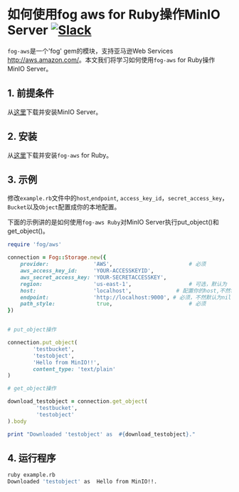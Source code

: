 # 如何使用fog aws for Ruby操作MinIO Server [![Slack](https://slack.min.io/slack?type=svg)](https://slack.min.io)

`fog-aws`是一个'fog' gem的模块，支持亚马逊Web Services <http://aws.amazon.com/>。本文我们将学习如何使用`fog-aws` for Ruby操作MinIO Server。

## 1. 前提条件

从[这里](https://docs.min.io/docs/minio-quickstart-guide)下载并安装MinIO Server。

## 2. 安装

从[这里](https://github.com/fog/fog-aws)下载并安装`fog-aws` for Ruby。

## 3. 示例

修改``example.rb``文件中的``host``,``endpoint``, ``access_key_id``，``secret_access_key``，``Bucket``以及``Object``配置成你的本地配置。

下面的示例讲的是如何使用`fog-aws Ruby`对MinIO Server执行put_object()和get_object()。

```ruby
require 'fog/aws'

connection = Fog::Storage.new({
    provider:              'AWS',                        # 必须
    aws_access_key_id:     'YOUR-ACCESSKEYID',
    aws_secret_access_key: 'YOUR-SECRETACCESSKEY',
    region:                'us-east-1',                  # 可选，默认为 'us-east-1'
    host:                  'localhost',              # 配置你的host,不然fog-asw默认为s3.amazonaws.com
    endpoint:              'http://localhost:9000', # 必须，不然默认为nil
    path_style:         	true,                        # 必须
})


# put_object操作

connection.put_object(
        'testbucket',
        'testobject',
        'Hello from MinIO!!',
        content_type: 'text/plain'
)

# get_object操作

download_testobject = connection.get_object(
         'testbucket',
         'testobject'
).body

print "Downloaded 'testobject' as  #{download_testobject}."
```

## 4. 运行程序

```sh
ruby example.rb
Downloaded 'testobject' as  Hello from MinIO!!.
```
